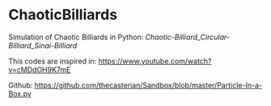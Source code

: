 # ChaoticBilliards
Simulation of Chaotic Billiards in Python:
_Chaotic-Billiard_Circular-Billiard_Sinai-Billiard_

This codes are inspired in: https://www.youtube.com/watch?v=cMDdOH9K7mE

Github: https://github.com/thecasterian/Sandbox/blob/master/Particle-In-a-Box.py
